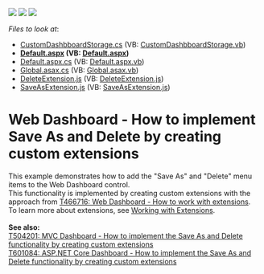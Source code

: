 <!-- default badges list -->
![](https://img.shields.io/endpoint?url=https://codecentral.devexpress.com/api/v1/VersionRange/128580451/16.2.4%2B)
[![](https://img.shields.io/badge/Open_in_DevExpress_Support_Center-FF7200?style=flat-square&logo=DevExpress&logoColor=white)](https://supportcenter.devexpress.com/ticket/details/T466761)
[![](https://img.shields.io/badge/📖_How_to_use_DevExpress_Examples-e9f6fc?style=flat-square)](https://docs.devexpress.com/GeneralInformation/403183)
<!-- default badges end -->
<!-- default file list -->
*Files to look at*:

* [CustomDashbboardStorage.cs](./CS/WebApplication18/CustomDashbboardStorage.cs) (VB: [CustomDashbboardStorage.vb](./VB/WebApplication18/CustomDashbboardStorage.vb))
* **[Default.aspx](./CS/WebApplication18/Default.aspx) (VB: [Default.aspx](./VB/WebApplication18/Default.aspx))**
* [Default.aspx.cs](./CS/WebApplication18/Default.aspx.cs) (VB: [Default.aspx.vb](./VB/WebApplication18/Default.aspx.vb))
* [Global.asax.cs](./CS/WebApplication18/Global.asax.cs) (VB: [Global.asax.vb](./VB/WebApplication18/Global.asax.vb))
* [DeleteExtension.js](./CS/WebApplication18/Scripts/DeleteExtension.js) (VB: [DeleteExtension.js](./VB/WebApplication18/Scripts/DeleteExtension.js))
* [SaveAsExtension.js](./CS/WebApplication18/Scripts/SaveAsExtension.js) (VB: [SaveAsExtension.js](./VB/WebApplication18/Scripts/SaveAsExtension.js))
<!-- default file list end -->
# Web Dashboard - How to implement Save As and Delete by creating custom extensions


This example demonstrates how to add the "Save As" and "Delete" menu items to the Web Dashboard control.<br>This functionality is implemented by creating custom extensions with the approach from <a href="https://www.devexpress.com/Support/Center/p/T466716">T466716: Web Dashboard - How to work with extensions</a>.<br>To learn more about extensions, see <a href="https://documentation.devexpress.com/#Dashboard/CustomDocument117543">Working with Extensions</a>.<br><br><strong>See also:</strong><br><a href="https://www.devexpress.com/Support/Center/p/T504201">T504201: MVC Dashboard - How to implement the Save As and Delete functionality by creating custom extensions</a><br><a href="https://www.devexpress.com/Support/Center/p/T601084">T601084: ASP.NET Core Dashboard - How to implement the Save As and Delete functionality by creating custom extensions</a>

<br/>


